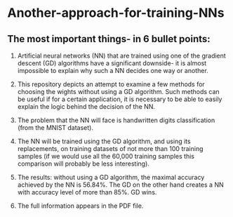 # Another-approach-for-training-NNs

## The most important things- in 6 bullet points:

1. Artificial neural networks (NN) that are trained using one of the gradient descent (GD) algorithms have a significant downside- it is almost impossible to explain why such a NN decides one way or another.

2. This repository depicts an attempt to examine a few methods for choosing the wights without using a GD algorithm. Such methods can be useful if for a certain application, it is necessary to be able to easily explain the logic behind the decision of the NN.

3. The problem that the NN will face is handwritten digits classification (from the MNIST dataset).

4. The NN will be trained using the GD algorithm, and using its replacements, on training datasets of not more than 100 training samples (if we would use all the 60,000 training samples this comparison will probably be less interesting).

5. The results: without using a GD algorithm, the maximal accuracy achieved by the NN is 56.84%. The GD on the other hand creates a NN with accuracy level of more than 85%. GD wins.

6. The full information appears in the PDF file.

